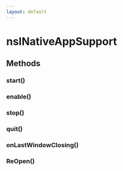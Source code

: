 ```yaml
---
layout: default
---
```


# nsINativeAppSupport #

## Methods ##

### start() ###

### enable() ###

### stop() ###

### quit() ###

### onLastWindowClosing() ###

### ReOpen() ###
